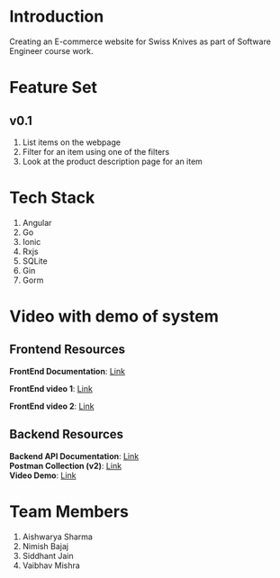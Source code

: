 # Introduction
Creating an E-commerce website for Swiss Knives as part of Software Engineer course work.

# Feature Set
## v0.1 
1. List items on the webpage
2. Filter for an item using one of the filters
3. Look at the product description page for an item

# Tech Stack
1. Angular
2. Go
3. Ionic
4. Rxjs
5. SQLite
6. Gin
7. Gorm

# Video with demo of system
## Frontend Resources
**FrontEnd Documentation**: [Link](https://docs.google.com/document/d/1D9z5ZisuVJMVRzL_k3Ux8g1JlbRcEbv7pKSadGegeSk/edit)

**FrontEnd video 1**: [Link](https://www.youtube.com/watch?v=Wdyq0oZhzyA)

**FrontEnd video 2**: [Link](https://youtu.be/5dBOIze39fo)


## Backend Resources
**Backend API Documentation**: [Link](https://github.com/aishwaryasharmaccoew/SeProject/blob/main/backend/api_documentation.md)  
**Postman Collection (v2)**: [Link](https://github.com/aishwaryasharmaccoew/SeProject/blob/main/backend/src/postman_api_samples/findmyknife.postman_collection.json)  
**Video Demo**: [Link](https://github.com/aishwaryasharmaccoew/SeProject/blob/main/backend/src/database/files/video1234993162.mp4)


# Team Members
1. Aishwarya Sharma
2. Nimish Bajaj
3. Siddhant Jain
4. Vaibhav Mishra
